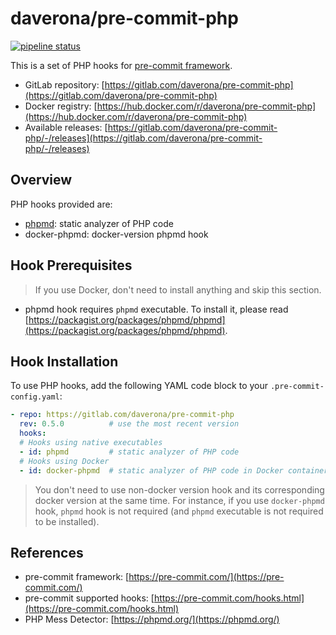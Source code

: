 # daverona/pre-commit-php

[![pipeline status](https://gitlab.com/daverona//pre-commit-php/badges/master/pipeline.svg)](https://gitlab.com/daverona/pre-commit-php/-/commits/master)

This is a set of PHP hooks for [pre-commit framework](https://pre-commit.com/).

* GitLab repository: [https://gitlab.com/daverona/pre-commit-php](https://gitlab.com/daverona/pre-commit-php)
* Docker registry: [https://hub.docker.com/r/daverona/pre-commit-php](https://hub.docker.com/r/daverona/pre-commit-php)
* Available releases: [https://gitlab.com/daverona/pre-commit-php/-/releases](https://gitlab.com/daverona/pre-commit-php/-/releases)

## Overview

PHP hooks provided are:

* [phpmd](https://phpmd.org/): static analyzer of PHP code
* docker-phpmd: docker-version phpmd hook

## Hook Prerequisites

> If you use Docker, don't need to install anything and skip this section.

* phpmd hook requires `phpmd` executable. To install it, please read
[https://packagist.org/packages/phpmd/phpmd](https://packagist.org/packages/phpmd/phpmd).

## Hook Installation

To use PHP hooks, add the following YAML code block to your
`.pre-commit-config.yaml`:

```yaml
- repo: https://gitlab.com/daverona/pre-commit-php
  rev: 0.5.0          # use the most recent version
  hooks:
  # Hooks using native executables
  - id: phpmd         # static analyzer of PHP code
  # Hooks using Docker
  - id: docker-phpmd  # static analyzer of PHP code in Docker container
```

> You don't need to use non-docker version hook and its corresponding docker version at the same time.
> For instance, if you use `docker-phpmd` hook, `phpmd` hook is not required (and `phpmd` executable is not required to be installed).

<!-- 
## Hook Configuration
-->

## References

* pre-commit framework: [https://pre-commit.com/](https://pre-commit.com/)
* pre-commit supported hooks: [https://pre-commit.com/hooks.html](https://pre-commit.com/hooks.html)
* PHP Mess Detector: [https://phpmd.org/](https://phpmd.org/)
